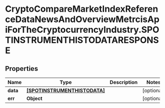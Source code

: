 # CryptoCompareMarketIndexReferenceDataNewsAndOverviewMetrcisApiForTheCryptocurrencyIndustry.SPOTINSTRUMENTHISTODATARESPONSE

## Properties

Name | Type | Description | Notes
------------ | ------------- | ------------- | -------------
**data** | [**[SPOTINSTRUMENTHISTODATA]**](SPOTINSTRUMENTHISTODATA.md) |  | [optional] 
**err** | **Object** |  | [optional] 


